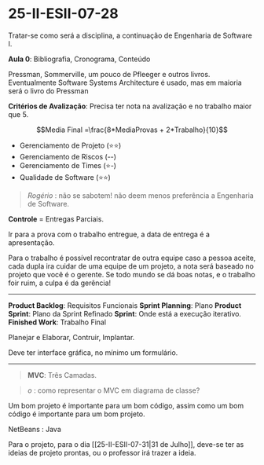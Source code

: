 # 25-II-ESII-07-28

Tratar-se como será a disciplina, a continuação de Engenharia de Software I.

**Aula 0**: Bibliografia, Cronograma, Conteúdo

Pressman, Sommerville, um pouco de Pfleeger e outros livros. Eventualmente Software Systems Architecture é usado, mas em maioria será o livro do Pressman

**Critérios de Avalização**: Precisa ter nota na avalização e no trabalho maior que 5.

$$Media Final =\frac{8*MediaProvas + 2*Trabalho}{10}$$

- Gerenciamento de Projeto (⭐⭐)
- Gerenciamento de Riscos (--)
- Gerenciamento de Times (⭐-)
- Qualidade de Software (⭐⭐)

> *Rogério* : não se sabotem! não deem menos preferência a Engenharia de Software.

**Controle** = Entregas Parciais.

Ir para a prova com o trabalho entregue, a data de entrega é a apresentação.

Para o trabalho é possível recontratar de outra equipe caso a pessoa aceite, cada dupla ira cuidar de uma equipe de um projeto, a nota será baseado no projeto que você é o gerente. Se todo mundo se dá boas notas, e o trabalho foir ruim, a culpa é da gerência!

---

**Product Backlog**: Requisitos Funcionais
**Sprint Planning**: Plano
**Product Sprint**: Plano da Sprint Refinado
**Sprint**: Onde está a execução iterativo.
**Finished Work**: Trabalho Final

Planejar e Elaborar, Contruir, Implantar.

Deve ter interface gráfica, no mínimo um formulário.

---

> **MVC**: Três Camadas.

> *o* : como representar o MVC em diagrama de classe?

Um bom projeto é importante para um bom código, assim como um bom código é importante para um bom projeto.

NetBeans : Java

Para o projeto, para o dia [[25-II-ESII-07-31|31 de Julho]], deve-se ter as ideias de projeto prontas, ou o professor irá trazer a ideia.
